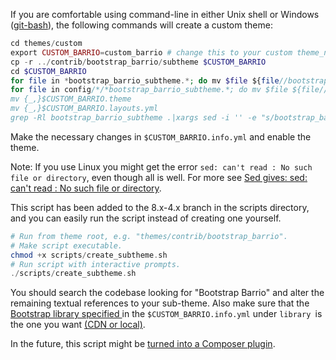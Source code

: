 If you are comfortable using command-line in either Unix shell or Windows ([git-bash](https://git-scm.com/download/ "Git - Downloads")), the following commands will create a custom theme:

```php
cd themes/custom
export CUSTOM_BARRIO=custom_barrio # change this to your custom theme_name
cp -r ../contrib/bootstrap_barrio/subtheme $CUSTOM_BARRIO
cd $CUSTOM_BARRIO
for file in *bootstrap_barrio_subtheme.*; do mv $file ${file//bootstrap_barrio_subtheme/$CUSTOM_BARRIO}; done
for file in config/*/*bootstrap_barrio_subtheme.*; do mv $file ${file//bootstrap_barrio_subtheme/$CUSTOM_BARRIO}; done
mv {_,}$CUSTOM_BARRIO.theme
mv {_,}$CUSTOM_BARRIO.layouts.yml
grep -Rl bootstrap_barrio_subtheme .|xargs sed -i '' -e "s/bootstrap_barrio_subtheme/$CUSTOM_BARRIO/"

```

Make the necessary changes in `$CUSTOM_BARRIO.info.yml` and enable the theme.

Note: If you use Linux you might get the error `sed: can't read : No such file or directory`, even though all is well. For more see [Sed gives: sed: can't read : No such file or directory](https://stackoverflow.com/questions/43171648/sed-gives-sed-cant-read-no-such-file-or-directory/57766728#57766728).

This script has been added to the 8.x-4.x branch in the scripts directory, and you can easily run the script instead of creating one yourself.

```php
# Run from theme root, e.g. "themes/contrib/bootstrap_barrio".
# Make script executable.
chmod +x scripts/create_subtheme.sh
# Run script with interactive prompts.
./scripts/create_subtheme.sh
```

You should search the codebase looking for "Bootstrap Barrio" and alter the remaining textual references to your sub-theme. Also make sure that the [Bootstrap library specified ](https://www.drupal.org/docs/8/themes/barrio-bootstrap-4-drupal-89-theme/bootstrap-libraries-load) in the `$CUSTOM_BARRIO.info.yml` under `library `is the one you want [(CDN or local)](https://www.drupal.org/docs/8/themes/barrio-bootstrap-4-drupal-89-theme/bootstrap-libraries-load).

In the future, this script might be [turned into a Composer plugin](https://www.drupal.org/project/bootstrap%5Fsass/issues/3030844#comment-12970978 "Script for creating a bootstrap sub-theme [#3030844] | Drupal.org").